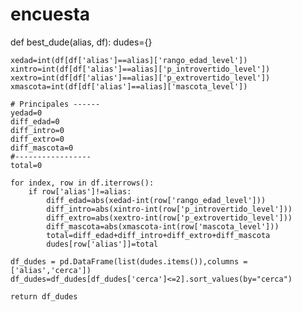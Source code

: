 # encuesta

def best_dude(alias, df): 
    dudes={}   

    xedad=int(df[df['alias']==alias]['rango_edad_level'])
    xintro=int(df[df['alias']==alias]['p_introvertido_level'])
    xextro=int(df[df['alias']==alias]['p_extrovertido_level'])
    xmascota=int(df[df['alias']==alias]['mascota_level'])   

    # Principales ------
    yedad=0
    diff_edad=0
    diff_intro=0
    diff_extro=0
    diff_mascota=0
    #-----------------   
    total=0

    for index, row in df.iterrows():
        if row['alias']!=alias:        
            diff_edad=abs(xedad-int(row['rango_edad_level']))
            diff_intro=abs(xintro-int(row['p_introvertido_level']))
            diff_extro=abs(xextro-int(row['p_extrovertido_level']))
            diff_mascota=abs(xmascota-int(row['mascota_level']))            
            total=diff_edad+diff_intro+diff_extro+diff_mascota  
            dudes[row['alias']]=total

    df_dudes = pd.DataFrame(list(dudes.items()),columns = ['alias','cerca']) 
    df_dudes=df_dudes[df_dudes['cerca']<=2].sort_values(by="cerca")

    return df_dudes
